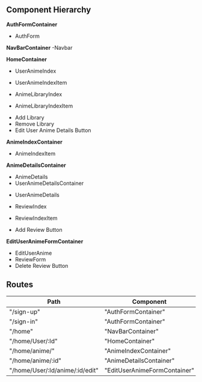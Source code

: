 ## Component Hierarchy

**AuthFormContainer**
 - AuthForm

**NavBarContainer**
  -Navbar


**HomeContainer**
 - UserAnimeIndex
  * UserAnimeIndexItem
 - AnimeLibraryIndex
  * AnimeLibraryIndexItem
 - Add Library
 - Remove Library
 - Edit User Anime Details Button

 **AnimeIndexContainer**
  - AnimeIndexItem


**AnimeDetailsContainer**
 - AnimeDetails
 - UserAnimeDetailsContainer
  * UserAnimeDetails
 - ReviewIndex
  * ReviewIndexItem
 - Add Review Button

**EditUserAnimeFormContainer**
 - EditUserAnime
 - ReviewForm
 - Delete Review Button






## Routes

|Path        | Component   |
|-------     |-------------|
| "/sign-up" | "AuthFormContainer" |
| "/sign-in" | "AuthFormContainer" |
| "/home"    | "NavBarContainer" |
| "/home/User/:Id" | "HomeContainer" |
| "/home/anime/" | "AnimeIndexContainer" |
| "/home/anime/:id" | "AnimeDetailsContainer" |
| "/home/User/:Id/anime/:id/edit" | "EditUserAnimeFormContainer"
